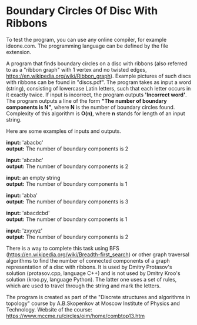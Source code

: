 # Boundary Circles Of Disc With Ribbons
To test the program, you can use any online compiler, for example ideone.com.
The programming language can be defined by the file extension.

A program that finds boundary circles on a disc with ribbons (also referred to as a "ribbon graph" with 1 vertex and no twisted edges, https://en.wikipedia.org/wiki/Ribbon_graph). Example pictures of such discs with ribbons can be found in "discs.pdf".
The program takes as input a word (string), consisting of lowercase Latin letters, such that each letter occurs in it exactly twice. If input is incorrect, the program outputs **'Incorrect word'**. The program outputs a line of the form **"The number of boundary components is N"**, where **N** is the number of boundary circles found. Complexity of this algorithm is **O(n)**, where **n** stands for length of an input string.

Here are some examples of inputs and outputs. 

**input:** 'abacbc'\
**output:** The number of boundary components is 2

**input:** 'abcabc'\
**output:** The number of boundary components is 2

**input:** an empty string\
**output:** The number of boundary components is 1

**input:** 'abba'\
**output:** The number of boundary components is 3

**input:** 'abacdcbd'\
**output:** The number of boundary components is 1

**input:** 'zxyxyz'\
**output:** The number of boundary components is 2

There is a way to complete this task using BFS (https://en.wikipedia.org/wiki/Breadth-first_search) or other graph traversal algorithms to find the number of connected components of a graph representation of a disc with ribbons. It is used by Dmitry Protasov's solution (protasov.cpp, language C++) and is not used by Dmitry Kroo's solution (kroo.py, language Python). The latter one uses a set of rules, which are used to travel through the string and mark the letters.

The program is created as part of the "Discrete structures and algorithms in topology" course by A.B.Skopenkov at Moscow Institute of Physics and Technology. 
Website of the course: https://www.mccme.ru/circles/oim/home/combtop13.htm
